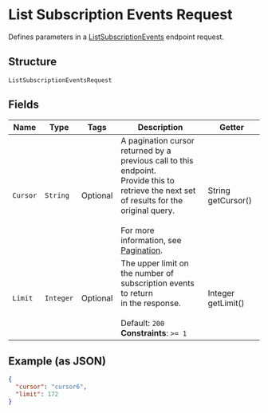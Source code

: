 
# List Subscription Events Request

Defines parameters in a
[ListSubscriptionEvents](/doc/api/subscriptions.md#list-subscription-events)
endpoint request.

## Structure

`ListSubscriptionEventsRequest`

## Fields

| Name | Type | Tags | Description | Getter |
|  --- | --- | --- | --- | --- |
| `Cursor` | `String` | Optional | A pagination cursor returned by a previous call to this endpoint.<br>Provide this to retrieve the next set of results for the original query.<br><br>For more information, see [Pagination](https://developer.squareup.com/docs/working-with-apis/pagination). | String getCursor() |
| `Limit` | `Integer` | Optional | The upper limit on the number of subscription events to return<br>in the response.<br><br>Default: `200`<br>**Constraints**: `>= 1` | Integer getLimit() |

## Example (as JSON)

```json
{
  "cursor": "cursor6",
  "limit": 172
}
```

